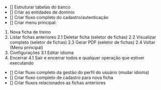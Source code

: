 - [] Estruturar tabelas do banco
- [] Criar as entidades de domínio
- [] Criar fluxo completo do cadastro/autenticação
- [] Criar menu principal:

1. Nova ficha de treino
2. Listar fichas anteriores
   2.1 Deletar ficha (seletor de fichas)
   2.2 Visualizar completo (seletor de fichas)
   2.3 Gerar PDF (seletor de fichas)
   2.4 Voltar (Menu principal)
3. Configurações
   3.1 Editar idioma
4. Encerrar
   4.1 Sair e encerrar todos e qualquer operação que estiver executando

- [] Criar fluxo completo da gestão do perfil do usuário (mudar idioma)
- [] Criar fluxo completo de cadastro para nova ficha
- [] Criar fluxos relacionados as fichas anteriores
